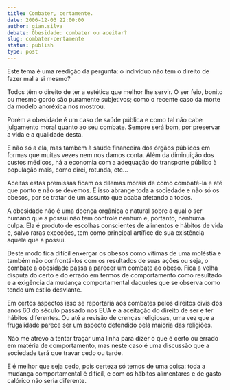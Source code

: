 ```yaml
---
title: Combater, certamente.
date: 2006-12-03 22:00:00
author: gian.silva
debate: Obesidade: combater ou aceitar?
slug: combater-certamente
status: publish 
type: post
---
```


Este tema é uma reedição da pergunta: o indivíduo não tem o direito de fazer mal a si mesmo?  

Todos têm o direito de ter a estética que melhor lhe servir. O ser feio, bonito ou mesmo gordo são puramente subjetivos; como o recente caso da morte da modelo anoréxica nos mostrou.  

Porém a obesidade é um caso de saúde pública e como tal não cabe julgamento moral quanto ao seu combate. Sempre será bom, por preservar a vida e a qualidade desta.  

E não só a ela, mas também à saúde financeira dos órgãos públicos em formas que muitas vezes nem nos damos conta. Além da diminuição dos custos médicos, há a economia com a adequação do transporte público à população mais, como direi, rotunda, etc...  

Aceitas estas premissas ficam os dilemas morais de como combatê-la e até que ponto e não se devemos. E isso abrange toda a sociedade e não só os obesos, por se tratar de um assunto que acaba afetando a todos.  

A obesidade não é uma doença orgânica e natural sobre a qual o ser humano que a possui não tem controle nenhum e, portanto, nenhuma culpa. Ela é produto de escolhas conscientes de alimentos e hábitos de vida e, salvo raras exceções, tem como principal artífice de sua existência aquele que a possui.  

Deste modo fica difícil enxergar os obesos como vítimas de uma moléstia e também não confrontá-los com os resultados de suas ações ou seja, o combate a obesidade passa a parecer um combate ao obeso. Fica a velha disputa do certo e do errado em termos de comportamento como resultado e a exigência da mudança comportamental daqueles que se observa como tendo um estilo desviante.  

Em certos aspectos isso se reportaria aos combates pelos direitos civis dos anos 60 do século passado nos EUA e a aceitação do direito de ser e ter hábitos diferentes. Ou até a revisão de crenças religiosas, uma vez que a frugalidade parece ser um aspecto defendido pela maioria das religiões.  

Não me atrevo a tentar traçar uma linha para dizer o que é certo ou errado em matéria de comportamento, mas neste caso é uma discussão que a sociedade terá que travar cedo ou tarde.  

E é melhor que seja cedo, pois certeza só temos de uma coisa: toda a mudança comportamental é difícil, e com os hábitos alimentares e de gasto calórico não seria diferente.
